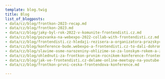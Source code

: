 ```yaml
---
template: blog.twig
title: Blog
list_of_blogposts:
- data/cz/blog/frontkon-2023-recap.md
- data/cz/blog/frontkon-2023.md
- data/cz/blog/jaky-byl-rok-2022-v-komunite-frontendisti.cz.md
- data/cz/blog/pozvanka-na-webexpo-2022-collab-with-frontendisti.cz.md
- data/cz/blog/frontendisti.cz-hledaji-rezisera-a-organizatora-prazskych-meetupu.md
- data/cz/blog/konference-bude.webexpo-a-frontendisti.cz-to-dali-dohromady.md
- data/cz/blog/slavime-osme-narozeniny-ohlizime-se-za-lonskym-rokem-a-zaciname-s-blogem.md
- data/cz/blog/ohlednuti-za-frontkon-prvnim-rocnikem-konference-frontendisti.cz.md
- data/cz/blog/jak-ve-frontendisti.cz-delame-online-meetupy-na-youtube-hardware-software-a-zkusenosti.md
- data/cz/blog/frontkon-prvni-ceska-frontendova-konference.md

---
```

